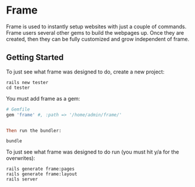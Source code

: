 Frame
=====

Frame is used to instantly setup websites with just a couple of commands.  Frame users several other gems to build the
webpages up.  Once they are created, then they can be fully customized and grow independent of frame.


## Getting Started

To just see what frame was designed to do, create a new project:

```console
rails new tester
cd tester
```

You must add frame as a gem:
```ruby
# Gemfile
gem 'frame' #, :path => '/home/admin/frame/'


Then run the bundler:
```
```console
bundle
```

To just see what frame was designed to do run (you must hit y/a for the overwrites):

```console
rails generate frame:pages
rails generate frame:layout
rails server

```